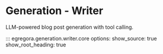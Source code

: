 # Generation - Writer

LLM-powered blog post generation with tool calling.

::: egregora.generation.writer.core
    options:
      show_source: true
      show_root_heading: true
